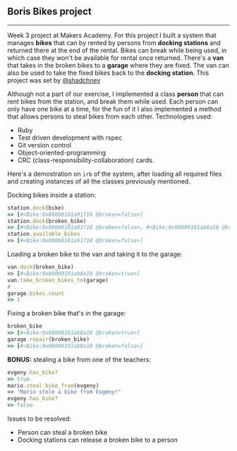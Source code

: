 ## Boris Bikes project

----
Week 3 project at Makers Academy. For this project I built a system that
manages **bikes** that can by rented by persons from **docking stations**
and returned there at the end of the rental. Bikes can break while being used,
in which case they won't be available for rental once returned. There's a **van**
that takes in the broken bikes to a **garage** where they are fixed. The van can also
be used to take the fixed bikes back to the **docking station**. This project was set
by [@shadchnev](https://github.com/shadchnev)

Although not a part of our exercise, I implemented a class **person** that can rent
bikes from the station, and break them while used. Each person can only have one bike
at a time, for the fun of it I also implemented a method that allows persons to steal
bikes from each other. Technologies used:

* Ruby
* Test driven development with rspec
* Git version control
* Object-oriented-programming
* CRC (class-responsibility-collaboration) cards.

Here's a demostration on ```irb``` of the system, after loading all required files and creating
instances of all the classes previously mentioned.

Docking bikes inside a station:

```ruby
station.dock(bike)
=> [#<Bike:0x00000101a91710 @broken=false>]
station.dock(broken_bike)
=> [#<Bike:0x00000101a91710 @broken=false>, #<Bike:0x00000101ab8a18 @broken=true>]
station.available_bikes
=> [#<Bike:0x00000101a91710 @broken=false>]
```

Loading a broken bike to the van and taking it to the garage:

```ruby
van.dock(broken_bike)
=> [#<Bike:0x00000101ab8a18 @broken=true>]
van.take_broken_bikes_to(garage)
# ...
garage.bikes.count
=> 1
```

Fixing a broken bike that's in the garage:

```ruby
broken_bike
=> [#<Bike:0x00000101ab8a18 @broken=true>]
garage.repair(broken_bike)
=> [#<Bike:0x00000101ab8a18 @broken=false>]
```

**BONUS:** stealing a bike from one of the teachers:

```ruby
evgeny.has_bike?
=> true
mario.steal_bike_from(evgeny)
=> "Mario stole a bike from Evgeny!"
evgeny.has_bike?
=> false
```

Issues to be resolved:

* Person can steal a broken bike
* Docking stations can release a broken bike to a person
